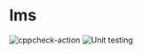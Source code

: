 # lms
![cppcheck-action](https://github.com/99002668/lms/workflows/cppcheck-action/badge.svg)
![Unit testing](https://github.com/99002668/lms/workflows/Unit%20testing/badge.svg)
